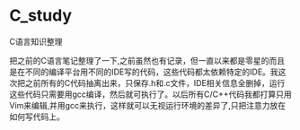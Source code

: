 # C_study
 C语言知识整理

把之前的C语言笔记整理了一下,之前虽然也有记录，但一直以来都是零星的而且是在不同的编译平台用不同的IDE写的代码，这些代码都太依赖特定的IDE。我这次把之前所有的C代码抽离出来，只保存.h和.c文件，IDE相关信息全删掉，运行这些代码只需要用gcc编译，然后就可执行了。以后所有C/C++代码我都打算只用Vim来编辑,并用gcc来执行，这样就可以无视运行环境的差异了,只把注意力放在如何写代码上。
